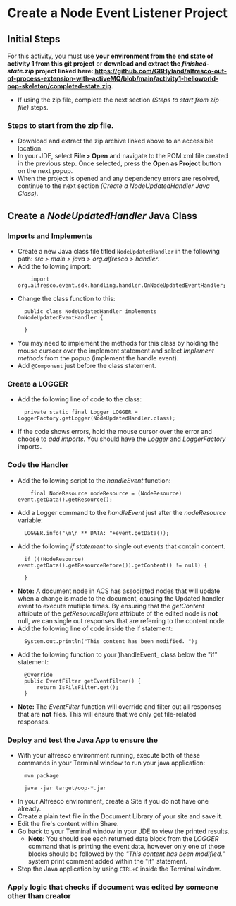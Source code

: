 # Create a Node Event Listener Project

## Initial Steps
For this activity, you must use **your environment from the end state of activity 1 from this git project** or **download and extract the _finished-state.zip_ project linked here: https://github.com/GBHyland/alfresco-out-of-process-extension-with-activeMQ/blob/main/activity1-helloworld-oop-skeleton/completed-state.zip**.
* If using the zip file, complete the next section _(Steps to start from zip file)_ steps.

### Steps to start from the zip file.
* Download and extract the zip archive linked above to an accessible location.
* In your JDE, select **File > Open** and navigate to the POM.xml file created in the previous step. Once selected, press the **Open as Project** button on the next popup.
* When the project is opened and any dependency errors are resolved, continue to the next section _(Create a _NodeUpdatedHandler_ Java Class)_.

## Create a _NodeUpdatedHandler_ Java Class
### Imports and Implements
* Create a new Java class file titled ```NodeUpdatedHandler``` in the following path: _src > main > java > org.alfresco > handler_.
* Add the following import:
  ```
      import org.alfresco.event.sdk.handling.handler.OnNodeUpdatedEventHandler;
  ```
* Change the class function to this:
  ```
    public class NodeUpdatedHandler implements OnNodeUpdatedEventHandler {

    }
  ```
* You may need to implement the methods for this class by holding the mouse cursoer over the implement statement and select _Implement methods_ from the popup (implement the handle event).
* Add ```@Component``` just before the class statement.

### Create a LOGGER
* Add the following line of code to the class:
  ```
    private static final Logger LOGGER = LoggerFactory.getLogger(NodeUpdatedHandler.class);
  ```
* If the code shows errors, hold the mouse cursor over the error and choose to _add imports_. You should have the _Logger_ and _LoggerFactory_ imports.
  
### Code the Handler
* Add the following script to the _handleEvent_ function:
  ```
      final NodeResource nodeResource = (NodeResource) event.getData().getResource();
  ```
* Add a Logger command to the _handleEvent_ just after the _nodeResource_ variable:
  ```
    LOGGER.info("\n\n ** DATA: "+event.getData());
  ```
* Add the following _if statement_ to single out events that contain content.
  ```
    if (((NodeResource) event.getData().getResourceBefore()).getContent() != null) {

    }
  ```
* **Note:** A document node in ACS has associated nodes that will update when a change is made to the document, causing the Updated handler event to execute mutliple times. By ensuring that the _getContent_ attribute of the _getResourceBefore_ attribute of the edited node is **not** null, we can single out responses that are referring to the content node.
* Add the following line of code inside the if statement:
  ```
    System.out.println("This content has been modified. ");
  ```
* Add the following function to your )handleEvent_ class below the "if" statement:
  ```
    @Override
    public EventFilter getEventFilter() {
        return IsFileFilter.get();
    }
  ```
* **Note:** The _EventFilter_ function will override and filter out all responses that are **not** files. This will ensure that we only get file-related responses.

### Deploy and test the Java App to ensure the 
* With your alfresco environment running, execute both of these commands in your Terminal window to run your java application:
  ```
    mvn package
  ```
  ```
    java -jar target/oop-*.jar
  ```
* In your Alfresco environment, create a Site if you do not have one already. 
* Create a plain text file in the Document Library of your site and save it.
* Edit the file's content within Share.
* Go back to your Terminal window in your JDE to view the printed results.
    * **Note:** You should see each returned data block from the _LOGGER_ command that is printing the event data, however only one of those blocks should be followed by the _"This content has been modified."_ system print comment added within the "if" statement.
* Stop the Java application by using ```CTRL+C``` inside the Terminal window.

### Apply logic that checks if document was edited by someone other than creator


